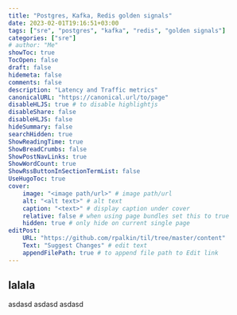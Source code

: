 ```yaml
---
title: "Postgres, Kafka, Redis golden signals"
date: 2023-02-01T19:16:51+03:00
tags: ["sre", "postgres", "kafka", "redis", "golden signals"]
categories: ["sre"]
# author: "Me"
showToc: true
TocOpen: false
draft: false
hidemeta: false
comments: false
description: "Latency and Traffic metrics"
canonicalURL: "https://canonical.url/to/page"
disableHLJS: true # to disable highlightjs
disableShare: false
disableHLJS: false
hideSummary: false
searchHidden: true
ShowReadingTime: true
ShowBreadCrumbs: false
ShowPostNavLinks: true
ShowWordCount: true
ShowRssButtonInSectionTermList: false
UseHugoToc: true
cover:
    image: "<image path/url>" # image path/url
    alt: "<alt text>" # alt text
    caption: "<text>" # display caption under cover
    relative: false # when using page bundles set this to true
    hidden: true # only hide on current single page
editPost:
    URL: "https://github.com/rpalkin/til/tree/master/content"
    Text: "Suggest Changes" # edit text
    appendFilePath: true # to append file path to Edit link
---
```


## lalala
asdasd asdasd asdasd